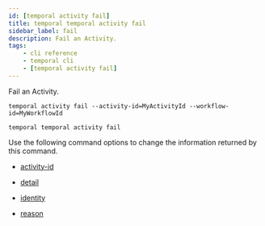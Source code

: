 ```yaml
---
id: [temporal activity fail]
title: temporal temporal activity fail
sidebar_label: fail
description: Fail an Activity.
tags:
	- cli reference
	- temporal cli
	- [temporal activity fail]
---
```


Fail an Activity.

`temporal activity fail --activity-id=MyActivityId --workflow-id=MyWorkflowId`

`temporal temporal activity fail`

Use the following command options to change the information returned by this command.



- [activity-id](/cli/cmd-options/activity-id)

- [detail](/cli/cmd-options/detail)

- [identity](/cli/cmd-options/identity)

- [reason](/cli/cmd-options/reason)


